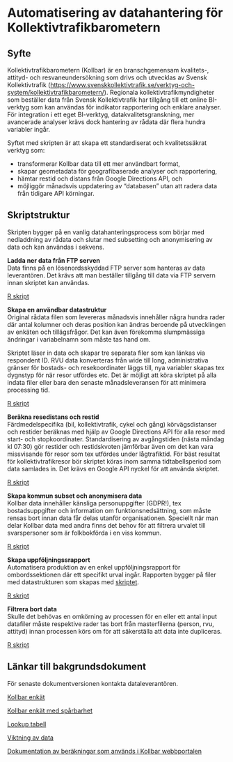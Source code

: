 Automatisering av datahantering för Kollektivtrafikbarometern
================

## Syfte

Kollektivtrafikbarometern (Kollbar) är en branschgemensam kvalitets-,
attityd- och resvaneundersökning som drivs och utvecklas av Svensk
Kollektivtrafik
(<https://www.svenskkollektivtrafik.se/verktyg-och-system/kollektivtrafikbarometern/>).
Regionala kollektivtrafikmyndigheter som beställer data från Svensk
Kollektivtrafik har tillgång till ett online BI-verktyg som kan användas
för indikator rapportering och enklare analyser. För integration i ett
eget BI-verktyg, datakvalitetsgranskning, mer avancerade analyser krävs
dock hantering av rådata där flera hundra variabler ingår.

Syftet med skripten är att skapa ett standardiserat och kvalitetssäkrat
verktyg som:

-   transformerar Kollbar data till ett mer användbart format,  
-   skapar geometadata för geografibaserade analyser och rapportering,  
-   hämtar restid och distans från Google Directions API, och
-   möjliggör månadsvis uppdatering av “databasen” utan att radera data
    från tidigare API körningar.

## Skriptstruktur

Skripten bygger på en vanlig datahanteringsprocess som börjar med
nedladdning av rådata och slutar med subsetting och anonymisering av
data och kan användas i sekvens.

**Ladda ner data från FTP serven**  
Data finns på en lösenordsskyddad FTP server som hanteras av data
leverantören. Det krävs att man beställer tillgång till data via FTP
servern innan skriptet kan användas.

[R
skript](https://github.com/bjornsh/kollektivtrafikbarometer/blob/master/ftp_download.R)

**Skapa en användbar datastruktur**  
Original rådata filen som levereras månadsvis innehåller några hundra
rader där antal kolumner och deras position kan ändras beroende på
utvecklingen av enkäten och tillägsfrågor. Det kan även förekomma
slumpmässiga ändringar i variabelnamn som måste tas hand om.

Skriptet läser in data och skapar tre separata filer som kan länkas via
respondent ID. RVU data konverteras från wide till long, administrativa
gränser för bostads- och resekoordinater läggs till, nya variabler
skapas tex dygnstyp för när resor utfördes etc. Det är möjligt att köra
skriptet på alla indata filer eller bara den senaste månadsleveransen
för att minimera processing tid.

[R
skript](https://github.com/bjornsh/kollektivtrafikbarometer/blob/master/create_attityd_rvu_person_fil.R)

**Beräkna resedistans och restid**  
Färdmedelspecifika (bil, kollektivtrafik, cykel och gång)
körvägsdistanser och restider beräknas med hjälp av Google Directions
API för alla resor med start- och stopkoordinater. Standardisering av
avgångstiden (nästa måndag kl 07:30) gör restider och restidskvoten
jämförbar även om det kan vara missvisande för resor som tex utfördes
under lågtrafiktid. För bäst resultat för kollektivtrafikresor bör
skriptet köras inom samma tidtabellsperiod som data samlades in. Det
krävs en Google API nyckel för att använda skriptet.

[R
skript](https://github.com/bjornsh/kollektivtrafikbarometer/blob/master/google_distance.R)

**Skapa kommun subset och anonymisera data**  
Kollbar data innehåller känsliga personuppgifter (GDPR!), tex
bostadsuppgifter och information om funktionsnedsättning, som måste
rensas bort innan data får delas utanför organisationen. Speciellt när
man delar Kollbar data med andra finns det behov för att filtrera
urvalet till svarspersoner som är folkbokförda i en viss kommun.

[R
skript](https://github.com/bjornsh/kollektivtrafikbarometer/blob/master/filter_anonymise.R)

**Skapa uppföljningssrapport**  
Automatisera produktion av en enkel uppföljningsrapport för
ombordssektionen där ett specifikt urval ingår. Rapporten bygger på
filer med datastrukturen som skapas med
[skriptet](https://github.com/bjornsh/kollektivtrafikbarometer/blob/master/create_attityd_rvu_person_fil.R).

[R
skript](https://github.com/bjornsh/kollektivtrafikbarometer/blob/master/rapport_ombord.Rmd)

**Filtrera bort data**  
Skulle det behövas en omkörning av processen för en eller ett antal
input datafiler måste respektive rader tas bort från masterfilerna
(person, rvu, attityd) innan processen körs om för att säkerställa att
data inte dupliceras.

[R
skript](https://github.com/bjornsh/kollektivtrafikbarometer/blob/master/remove_data.R)

## Länkar till bakgrundsdokument

För senaste dokumentversionen kontakta dataleverantören.

[Kollbar
enkät](https://github.com/bjornsh/kollektivtrafikbarometer/raw/master/docs/Enkat%20kollbar%202017.pdf)

[Kollbar enkät med
spårbarhet](https://github.com/bjornsh/kollektivtrafikbarometer/raw/master/docs/Kollbar%202020%20-%20Enk%C3%A4t%20med%20sp%C3%A5rbarhet.pdf)

[Lookup
tabell](https://github.com/bjornsh/kollektivtrafikbarometer/raw/master/docs/Variable%20information%20%2B%20Variable%20Values%202021-05-28.xlsx)

[Viktning av
data](https://github.com/bjornsh/kollektivtrafikbarometer/raw/master/docs/Viktning%20av%20data.pdf)

[Dokumentation av beräkningar som används i Kollbar
webbportalen](https://github.com/bjornsh/kollektivtrafikbarometer/raw/master/docs/Dokumentation%20av%20ber%C3%A4kningar.pdf)

